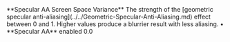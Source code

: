 <tr>
<td>**Specular AA Screen Space Variance**</td>
<td>The strength of the [geometric specular anti-aliasing](../../Geometric-Specular-Anti-Aliasing.md) effect between 0 and 1. Higher values produce a blurrier result with less aliasing.</td>
<td>&#8226; **Specular AA** enabled</td>
<td>0.0</td>
</tr>
